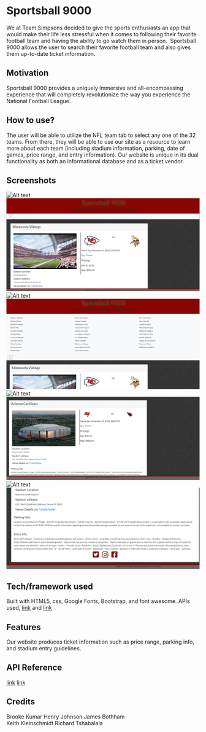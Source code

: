 # Sportsball 9000

We at Team Simpsons decided to give the sports enthusiasts an app that would make their life less stressful when it comes to following their favorite football team and having the ability to go watch them in person.  Sportsball 9000 allows the user to search their favorite football team and also gives them up-to-date ticket information.

## Motivation

Sportsball 9000 provides a uniquely immersive and all-encompassing experience that will completely revolutionize the way you experience the National Football League.

## How to use? 

The user will be able to utilize the NFL team tab to select any one of the 32 teams.  From there, they will be able to use our site as a resource to learn more about each team (including stadium information, parking, date of games, price range, and entry information).  Our website is unique in its dual functionality as both an informational database and as a ticket vendor.


## Screenshots

![Alt text](https://github.com/brookekumar/TeamSimpsons/assets/images/homepage.jpg?raw=true "homepage")
<img src="assets/images/homepage.JPG">
![Alt text](https://github.com/brookekumar/TeamSimpsons/assets/images/hamburgerdropdown.jpg?raw=true "dropdown tab")
<img src="assets/images/hamburgerdropdown.JPG">
![Alt text](https://github.com/brookekumar/TeamSimpsons/assets/images/selectteam.jpg?raw=true "select team option")
<img src="assets/images/selectteam.JPG">
![Alt text](https://github.com/brookekumar/TeamSimpsons/assets/images/stadiuminfo.jpg?raw=true "stadium info")
<img src="assets/images/stadiuminfo.JPG">



## Tech/framework used

Built with HTML5, css, Google Fonts, Bootstrap, and font awesome.  APIs used, [link]("https://www.thesportsdb.com/api/v1/json/) and [link](https://app.ticketmaster.com/discovery/v2/events.json?)

## Features
Our website produces ticket information such as price range, parking info, and stadium entry guidelines.



## API Reference

 [link]("https://www.thesportsdb.com/api/v1/json/)
 [link](https://app.ticketmaster.com/discovery/v2/events.json?)

## Credits

<!-- Include team members -->
Brooke Kumar
Henry Johnson
James Bothham  
Keith Kleinschmidt
Richard Tshabalala
